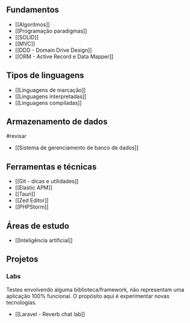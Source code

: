 ## Fundamentos
- [[Algoritmos]]
- [[Programação paradigmas]]
- [[SOLID]]
- [[MVC]]
- [[DDD - Domain Drive Design]]
- [[ORM - Active Record e Data Mapper]]

## Tipos de linguagens
- [[Linguagens de marcação]]
- [[Linguagens interpretadas]]
- [[Linguagens compiladas]]

## Armazenamento de dados
#revisar 
- [[Sistema de gerenciamento de banco de dados]]

## Ferramentas e técnicas
- [[Git - dicas e utilidades]]
- [[Elastic APM]]
- [[Tauri]]
- [[Zed Editor]]
- [[PHPStorm]]

## Áreas de estudo
- [[Inteligência artificial]]

## Projetos

### Labs
Testes envolvendo alguma biblioteca/framework, não representam uma aplicação 100% funcional. O propósito aqui é experimentar novas tecnologias.

- [[Laravel - Reverb chat lab]]